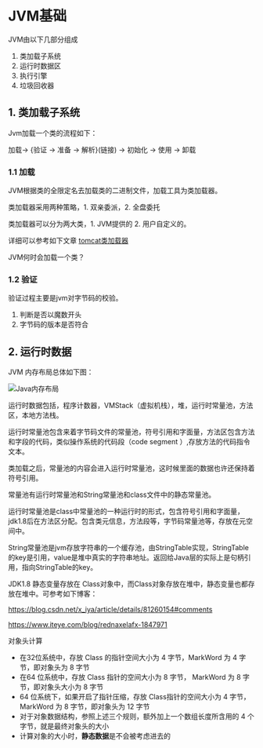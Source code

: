 # JVM基础

JVM由以下几部分组成

1. 类加载子系统
2. 运行时数据区
3. 执行引擎
4. 垃圾回收器

## 1. 类加载子系统

Jvm加载一个类的流程如下：

加载-> {验证 -> 准备 -> 解析}(链接) -> 初始化 -> 使用 -> 卸载

### 1.1 加载

JVM根据类的全限定名去加载类的二进制文件，加载工具为类加载器。

类加载器采用两种策略，1. 双亲委派，2. 全盘委托

类加载器可以分为两大类，1. JVM提供的 2. 用户自定义的。

详细可以参考如下文章 [tomcat类加载器](../tomcat/tomcat类加载器.md)

JVM何时会加载一个类？



### 1.2 验证

验证过程主要是jvm对字节码的校验。

1. 判断是否以魔数开头
2. 字节码的版本是否符合



## 2. 运行时数据

JVM 内存布局总体如下图：

![Java内存布局](https://p0.meituan.net/travelcube/132ba6ba720f2bfc6c69b1ce490f7c87693987.jpg)



运行时数据包括，程序计数器，VMStack（虚拟机栈），堆，运行时常量池，方法区，本地方法栈。

运行时常量池包含来着字节码文件的常量池，符号引用和字面量，方法区包含方法和字段的代码，类似操作系统的代码段（code segment ）,存放方法的代码指令文本。

类加载之后，常量池的内容会进入运行时常量池，这时候里面的数据也许还保持着符号引用。

常量池有运行时常量池和String常量池和class文件中的静态常量池。

​	运行时常量池是class中常量池的一种运行时的形式，包含符号引用和字面量，jdk1.8后在方法区分配。包含类元信息，方法段等，字节码常量池等，存放在元空间中。

​	String常量池是jvm存放字符串的一个缓存池，由StringTable实现，StringTable的key是引用，value是堆中真实的字符串地址。返回给Java层的实际上是句柄引用，指向StringTable的key。

JDK1.8 静态变量存放在 Class对象中，而Class对象存放在堆中，静态变量也都存放在堆中。可参考如下博客：

https://blog.csdn.net/x_iya/article/details/81260154#comments

https://www.iteye.com/blog/rednaxelafx-1847971



对象头计算

- 在32位系统中，存放 Class 的指针空间大小为 4 字节，MarkWord 为 4 字节，即对象头为 8 字节
- 在64 位系统中，存放 Class 指针的空间大小为 8 字节， MarkWord 为 8 字节，即对象头大小为 8 字节
- 64 位系统下，如果开启了指针压缩，存放 Class指针的空间大小为 4 字节，MarkWord 为 8 字节，即对象头为 12 字节
- 对于对象数据结构，参照上述三个规则，额外加上一个数组长度所含用的 4 个字节，就是最终对象头的大小
- 计算对象的大小时，**静态数据**是不会被考虑进去的